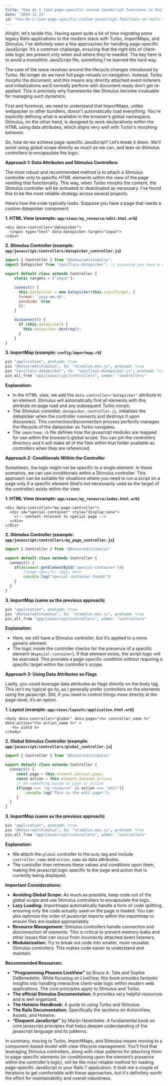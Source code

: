 ```yaml
---
title: "How do I load page-specific custom JavaScript functions in Rails 7 with Turbo, ImportMaps and Stimulus?"
date: "2024-12-23"
id: "how-do-i-load-page-specific-custom-javascript-functions-in-rails-7-with-turbo-importmaps-and-stimulus"
---
```


Alright, let's tackle this. Having spent quite a bit of time migrating some legacy Rails applications to the modern stack with Turbo, ImportMaps, and Stimulus, I've definitely seen a few approaches for handling page-specific JavaScript. It’s a common challenge, ensuring that the right bits of client-side logic are present only when and where they’re needed. The key here is to avoid a monolithic JavaScript file, something I've learned the hard way.

The core of the issue revolves around the lifecycle changes introduced by Turbo. No longer do we have full page reloads on navigation. Instead, Turbo morphs the document, and this means any directly attached event listeners and initializations we’d normally perform with document.ready don’t get re-applied. This is precisely why frameworks like Stimulus become invaluable for managing such dynamics.

First and foremost, we need to understand that ImportMaps, unlike webpacker or other bundlers, doesn't automatically load everything. You're explicitly defining what is available in the browser’s global namespace. Stimulus, on the other hand, is designed to work declaratively within the HTML using data attributes, which aligns very well with Turbo's morphing behavior.

So, how do we achieve page-specific JavaScript? Let’s break it down. We'll avoid using global scope directly as much as we can, and lean on Stimulus controllers to encapsulate the logic.

**Approach 1: Data Attributes and Stimulus Controllers**

The most robust and recommended method is to attach a Stimulus controller only to specific HTML elements within the view of the page needing that functionality. This way, when Turbo morphs the content, the Stimulus controller will be activated or deactivated as necessary. I've found this to be the most reliable strategy across several projects.

Here’s how the code typically looks. Suppose you have a page that needs a custom datepicker component:

**1. HTML View (example: `app/views/my_resource/edit.html.erb`)**

```erb
<div data-controller="datepicker">
  <input type="text" data-datepicker-target="input">
</div>
```

**2. Stimulus Controller (example: `app/javascript/controllers/datepicker_controller.js`)**

```javascript
import { Controller } from "@hotwired/stimulus";
import Datepicker from "vanillajs-datepicker"; // assuming you have a datepicker library

export default class extends Controller {
    static targets = ["input"];

    connect() {
      this.datepicker = new Datepicker(this.inputTarget, {
      format: 'yyyy-mm-dd',
      autohide: true
      });
    }

    disconnect() {
      if (this.datepicker) {
        this.datepicker.destroy();
      }
    }
}
```

**3. ImportMap (example: `config/importmap.rb`)**

```ruby
pin "application", preload: true
pin "@hotwired/stimulus", to: "stimulus.min.js", preload: true
pin "vanillajs-datepicker", to: "vanillajs-datepicker.js", preload: true
pin_all_from "app/javascript/controllers", under: "controllers"
```

**Explanation:**

*   In the HTML view, we add the `data-controller="datepicker"` attribute to an element. Stimulus will automatically find all elements with this attribute on page load and any subsequent Turbo morph.
*   The Stimulus controller, `datepicker_controller.js`, initializes the datepicker when the controller connects and destroys it upon disconnect. This connection/disconnection process perfectly manages the lifecycle of the datepicker as Turbo navigates.
*   The `importmap.rb` file defines how the javascript modules are mapped for use within the browser’s global scope. You can pin the controllers directory and it will make all of the files within that folder available as controllers when they are referenced.

**Approach 2: Conditionals Within the Controller**

Sometimes, the logic might not be specific to a single element. In these scenarios, we can use conditionals within a Stimulus controller. This approach can be suitable for situations where you need to run a script on a page only if a specific element (that’s not necessarily used as the target of the controller) exists within the view.

**1. HTML View (example: `app/views/my_resource/index.html.erb`)**

```erb
<div data-controller="my-page-controller">
  <div id="special-container" style="display:none">
    <!-- content relevant to special page -->
  </div>
</div>
```

**2. Stimulus Controller (example: `app/javascript/controllers/my_page_controller.js`)**

```javascript
import { Controller } from "@hotwired/stimulus"

export default class extends Controller {
  connect() {
    if(document.getElementById('special-container')){
        //page-specific logic here
        console.log("special container found!")
    }
  }
}
```

**3. ImportMap (same as the previous approach)**

```ruby
pin "application", preload: true
pin "@hotwired/stimulus", to: "stimulus.min.js", preload: true
pin_all_from "app/javascript/controllers", under: "controllers"
```

**Explanation:**

*   Here, we still have a Stimulus controller, but it’s applied to a more generic element.
*   The logic inside the controller checks for the presence of a specific element (`#special-container`). If that element exists, the script logic will be executed. This provides a page-specific condition without requiring a specific target within the controller’s scope.

**Approach 3: Using Data Attributes as Flags**

Lastly, you could leverage data attributes as flags directly on the body tag. This isn’t my typical go-to, as I generally prefer controllers on the elements using the javascript. Still, if you need to control things more directly at the page-level, it’s an option.

**1. Layout (example: `app/views/layouts/application.html.erb`)**

```erb
<body data-controller="global" data-page="<%= controller_name %>" data-action="<%= action_name %>" >
   <%= yield %>
</body>
```

**2. Global Stimulus Controller (example: `app/javascript/controllers/global_controller.js`)**

```javascript
import { Controller } from "@hotwired/stimulus"

export default class extends Controller {
  connect() {
     const page = this.element.dataset.page;
     const action = this.element.dataset.action;
     // do something based on page or action
     if(page === "my_resource" && action === "edit"){
         console.log("This is the edit page!");
     }
  }
}
```

**3. ImportMap (same as the previous approach)**

```ruby
pin "application", preload: true
pin "@hotwired/stimulus", to: "stimulus.min.js", preload: true
pin_all_from "app/javascript/controllers", under: "controllers"
```

**Explanation:**

*   We attach the `global` controller to the `body` tag and include `controller_name` and `action_name` as data attributes.
*   The controller then retrieves these values and conditions upon them, making the javascript logic specific to the page and action that is currently being displayed.

**Important Considerations:**

*   **Avoiding Global Scope:**  As much as possible, keep code out of the global scope and use Stimulus controllers to encapsulate the logic.
*   **Lazy Loading:** Importmaps automatically handle a form of code splitting, ensuring only the code actually used on the page is loaded. You can also optimize the order of javascript imports within the importmap to ensure files are loaded appropriately.
*   **Resource Management:** Stimulus controllers handle connection and disconnection of elements. This is critical to prevent memory leaks and other issues that can occur from incorrectly attached event listeners.
*   **Modularization:** Try to break out code into smaller, more reusable Stimulus controllers. This makes code easier to understand and maintain.

**Recommended Resources:**

*   **"Programming Phoenix LiveView"** by Bruce A. Tate and Sophie DeBenedetto. While focusing on LiveView, this book provides fantastic insights into handling interactive client-side logic within modern web applications. The core principles apply to Stimulus and Turbo.
*   **The official Stimulus Documentation:** It provides very helpful resources and is well organized.
*   **The Hotwire Handbook:** A guide to using Turbo and Stimulus.
*   **The Rails Documentation:** Specifically the sections on ActionView, Assets, and Hotwire.
*   **“Eloquent JavaScript”** by Marijn Haverbeke: A fundamental book on core javascript principles that helps deepen understanding of the javascript language and its patterns.

In summary, moving to Turbo, ImportMaps, and Stimulus means moving to a component-based model with clear lifecycle management. You’ll find that leveraging Stimulus controllers, along with clear patterns for attaching them to page-specific elements (or conditioning upon the element’s presence within the controller’s logic), will be the most reliable method for loading page-specific JavaScript in your Rails 7 application. It took me a couple of iterations to get comfortable with these approaches, but it's definitely worth the effort for maintainability and overall robustness.
